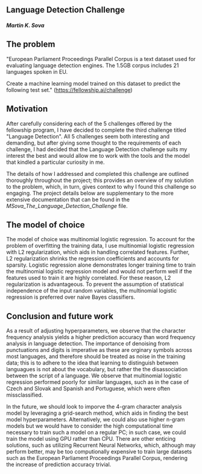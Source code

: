 ## Language Detection Challenge
#### *Martin K. Sova*

## The problem

"European Parliament Proceedings Parallel Corpus is a text dataset used for evaluating language detection engines. The 1.5GB corpus includes 21 languages spoken in EU.  

Create a machine learning model trained on this dataset to predict the following test set." (https://fellowship.ai/challenge)

## Motivation

After carefully considering each of the 5 challenges offered by the fellowship program, I have decided to complete the third challenge titled "Language Detection". All 5 challenges seem both interesting and demanding, but after giving some thought to the requirements of each challenge, I had decided that the Language Detection challenge suits my interest the best and would allow me to work with the tools and the model that kindled a particular curiosity in me.

The details of how I addressed and completed this challenge are outlined thoroughly throughout the project; this provides an overview of my solution to the problem, which, in turn, gives context to why I found this challenge so engaging. The project details below are supplementary to the more extensive documentation that can be found in the *MSova_The_Language_Detection_Challenge* file.

## The model of choice

The model of choice was multinomial logistic regression. To account for the problem of overfitting the training data, I use multinomial logistic regression with L2 regularization, which aids in handling correlated features. Further, L2 regularization shrinks the regression coefficients and accounts for sparsity. Logistic regression alone demonstrates longer training time to train the multinomial logistic regression model and would not perform well if the features used to train it are highly correlated. For these reason, L2 regularization is advantageous. To prevent the assumption of statistical independence of the input random variables, the multinomial logistic regression is preferred over naive Bayes classifiers.

## Conclusion and future work

As a result of adjusting hyperparameters, we observe that the character frequency analysis yields a higher prediction accuracy than word frequency analysis in language detection. The importance of denoising from punctuations and digits is imperative as these are orginary symbols across most languages, and therefore should be treated as noise in the training data; this is to adhere to the idea that learning to distinguish between languagues is not about the vocabulary, but rather the the disassociation between the script of a language. We observe that multinomial logistic regression performed poorly for similar languages, such as in the case of Czech and Slovak and Spanish and Portuguese, which were often missclassified.

In the future, we should look to imporve the 4-gram character analysis model by leveraging a grid-search method, which aids in finding the best model hyperparameters. Alternatively, we could also use higher n-gram models but we would have to consider the high computational time necessary to train such a model on a regular PC; in such case, we could train the model using GPU rather than CPU. There are other enticing solutions, such as utilizing Recurrent Neural Networks, which, although may perform better, may be too computionally expensive to train large datasets such as the European Parliament Proceedings Parallel Corpus, rendering the increase of prediction accuracy trivial.





